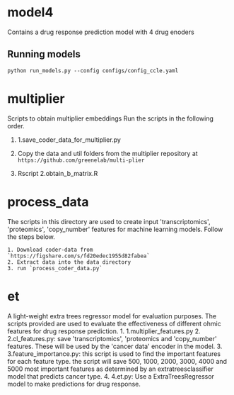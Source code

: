# model4
Contains a drug response prediction model with 4 drug enoders

## Running models
`python run_models.py --config configs/config_ccle.yaml`


# multiplier
Scripts to obtain multiplier embeddings
Run the scripts in the following order.

1. 1.save_coder_data_for_multiplier.py

2. Copy the data and util folders from the multiplier repository at `https://github.com/greenelab/multi-plier`

3. Rscript 2.obtain_b_matrix.R

# process_data
The scripts in this directory are used to create input 'transcriptomics', 'proteomics', 'copy_number' features for machine learning models.
Follow the steps below.

    1. Download coder-data from `https://figshare.com/s/fd20edec1955d82fabea`
    2. Extract data into the data directory
    3. run `process_coder_data.py`


# et
A light-weight extra trees regressor model for evaluation purposes. The scripts provided are used to evaluate the effectiveness of different ohmic features for drug response prediction.
    1. 1.multiplier_features.py
    2. 2.cl_features.py: save 'transcriptomics', 'proteomics and 'copy_number' features. These will be used by the 'cancer data' encoder in the model.
    3. 3.feature_importance.py: this script is used to find the important features for each feature type. the script will save 500, 1000, 2000, 3000, 4000 and 5000 most important features as determined by an extratreesclassifier model that predicts cancer type.
    4. 4.et.py: Use a ExtraTreesRegressor model to make predictions for drug response.